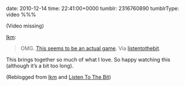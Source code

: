 date: 2010-12-14
time: 22:41:00+0000
tumblr: 2316760890
tumblrType: video
%%%

(Video missing)

<p><a href="http://lkm.tumblr.com/post/2312957354/omg-this-seems-to-be-an-actual-game-via" class="tumblr_blog">lkm</a>:</p>

<blockquote><p>OMG. <a href="http://www.danfornace.com/2010/12/super-smash-land-demo-coming-friday/">This seems to be an actual game</a>. Via <a href="http://listentothebit.tumblr.com/post/2311094813/super-smash-land-via-nerdcore" class="tumblr_blog">listentothebit</a>.</p></blockquote>

This brings together so much of what I love. So happy watching this (although it’s a bit too long).

(Reblogged from [lkm](https://lkm.tumblr.com/post/2312957354/omg-this-seems-to-be-an-actual-game-via) and [Listen To The Bit](https://listentothebit.tumblr.com/post/2311094813/super-smash-land-via-nerdcore))
